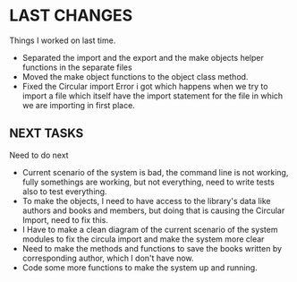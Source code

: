 # LAST CHANGES
Things I worked on last time.

- Separated the import and the export and the make objects helper functions in the separate files
- Moved the make object functions to the object class method.
- Fixed the Circular import Error i got which happens when we try to import a file which itself have the import statement for the file in which we are importing in first place.

## NEXT TASKS
Need to do next

- Current scenario of the system is bad, the command line is not working, fully somethings are working, but not everything, need to write tests also to test everything.
- To make the objects, I need to have access to the library's data like authors and books and members, but doing that is causing the Circular Import, need to fix this.
- I Have to make a clean diagram of the current scenario of the system modules to fix the circula import and make the system more clear
- Need to make the methods and functions to save the books written by corresponding author, which I don't have now.
- Code some more functions to make the system up and running.